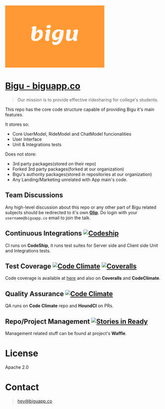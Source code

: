 ![Bigu]( https://raw.githubusercontent.com/bigu21/bigu/new-readme/resources/splash/splash-320x200.png ) 
# [Bigu - biguapp.co]( http://biguapp.co )


> Our mission is to provide effective ridesharing for college's students.

This repo has the core code structure capable of providing Bigu it's main features. 

It stores so:
  * Core UserModel, RideModel and ChatModel funcionalities
  * User Interface 
  * Unit & Integrations tests

Does not store:
  * 3rd party packages(stored on their repo)
  * Forked 3rd party packages(forked at our organization)
  * Bigu's authority packages(stored in repositories at our organization)
  * Any Landing/Marketing unrelated with App main's code.

## Team Discussions

Any high-level discussion about this repo or any other part of Bigu related subjects should be
redirected to it's own **[Glip](http://glip.com)**. Do login with your `username@biguapp.co` email to join the talk.

## Continuous Integrations [![Codeship](https://img.shields.io/codeship/2c1596a0-af3d-0132-bcf3-2a23891ee2d0.svg)]()

CI runs on **CodeShip**, it runs test suites for Server side and Client side Unit and Integrations tests.

## Test Coverage [![Code Climate](https://img.shields.io/codeclimate/coverage/github/bigu21/bigu.svg)]() [![Coveralls](https://img.shields.io/coveralls/bigu21/bigu.svg)]()

Code coverage is available at [here](http://app.biguapp.co/coverage) and also on **Coveralls** and **CodeClimate**.

## Quality Assurance [![Code Climate](https://img.shields.io/codeclimate/github/bigu21/bigu.svg)]()

QA runs on **Code Climate** repo and **HoundCI** on PRs.

## Repo/Project Management [![Stories in Ready](https://badge.waffle.io/bigu21/bigu.svg?label=ready&title=Ready)](http://waffle.io/bigu21/bigu)

Management related stuff can be found at project's **Waffle**.

# License

Apache 2.0

# Contact

> hey@biguapp.co
